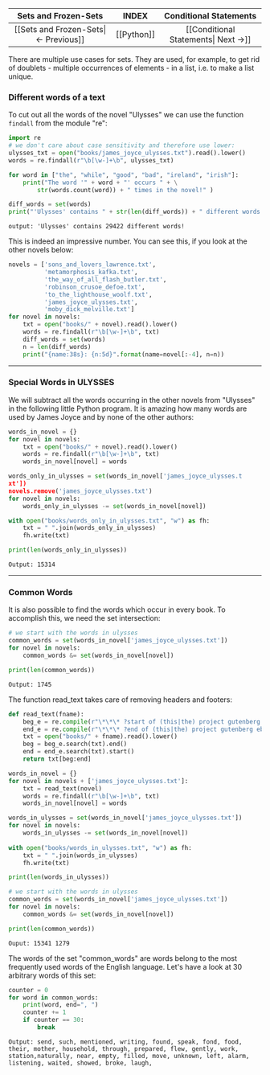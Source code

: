 
|          Sets and Frozen-Sets          |   INDEX    |             Conditional Statements              |
| :------------------------------------: | :--------: | :---------------------------------------------: |
| [[Sets and Frozen-Sets\| <- Previous]] | [[Python]] | [[Conditional Statements\| Next ->]] |

There are multiple use cases for sets. They are used, for example, to get rid of doublets - multiple occurrences of elements - in a list, i.e. to make a list unique.

### Different words of a text
To cut out all the words of the novel "Ulysses" we can use the function `findall` from the module "re":
```python
import re
# we don't care about case sensitivity and therefore use lower:
ulysses_txt = open("books/james_joyce_ulysses.txt").read().lower()
words = re.findall(r"\b[\w-]+\b", ulysses_txt)

for word in ["the", "while", "good", "bad", "ireland", "irish"]:
	print("The word '" + word + "' occurs " + \
		str(words.count(word)) + " times in the novel!" )
```

```python
diff_words = set(words)
print("'Ulysses' contains " + str(len(diff_words)) + " different words!")
```
`output: 'Ulysses' contains 29422 different words!`

This is indeed an impressive number. You can see this, if you look at the other novels below:
```python
novels = ['sons_and_lovers_lawrence.txt',
		  'metamorphosis_kafka.txt',
		  'the_way_of_all_flash_butler.txt',
		  'robinson_crusoe_defoe.txt',
		  'to_the_lighthouse_woolf.txt',
		  'james_joyce_ulysses.txt',
		  'moby_dick_melville.txt']
for novel in novels:
	txt = open("books/" + novel).read().lower()
	words = re.findall(r"\b[\w-]+\b", txt)
	diff_words = set(words)
	n = len(diff_words)
	print("{name:38s}: {n:5d}".format(name=novel[:-4], n=n))
```

---

### Special Words in ULYSSES
We will subtract all the words occurring in the other novels from "Ulysses" in the following little Python
program. It is amazing how many words are used by James Joyce and by none of the other authors:
```python
words_in_novel = {}
for novel in novels:
	txt = open("books/" + novel).read().lower()
	words = re.findall(r"\b[\w-]+\b", txt)
	words_in_novel[novel] = words

words_only_in_ulysses = set(words_in_novel['james_joyce_ulysses.t
xt'])
novels.remove('james_joyce_ulysses.txt')
for novel in novels:
	words_only_in_ulysses -= set(words_in_novel[novel])

with open("books/words_only_in_ulysses.txt", "w") as fh:
	txt = " ".join(words_only_in_ulysses)
	fh.write(txt)

print(len(words_only_in_ulysses))
```
`Output: 15314`

---

### Common Words
It is also possible to find the words which occur in every book. To accomplish this, we need the set
intersection:
```python
# we start with the words in ulysses
common_words = set(words_in_novel['james_joyce_ulysses.txt'])
for novel in novels:
	common_words &= set(words_in_novel[novel])

print(len(common_words))
```
`Output: 1745`

The function read_text takes care of removing headers and footers:
```python
def read_text(fname):
	beg_e = re.compile(r"\*\*\* ?start of (this|the) project gutenberg ebook[^*]*\*\*\*")
	end_e = re.compile(r"\*\*\* ?end of (this|the) project gutenberg ebook[^*]*\*\*\*")
	txt = open("books/" + fname).read().lower()
	beg = beg_e.search(txt).end()
	end = end_e.search(txt).start()
	return txt[beg:end]

words_in_novel = {}
for novel in novels + ['james_joyce_ulysses.txt']:
	txt = read_text(novel)
	words = re.findall(r"\b[\w-]+\b", txt)
	words_in_novel[novel] = words

words_in_ulysses = set(words_in_novel['james_joyce_ulysses.txt'])
for novel in novels:
	words_in_ulysses -= set(words_in_novel[novel])
	
with open("books/words_in_ulysses.txt", "w") as fh:
	txt = " ".join(words_in_ulysses)
	fh.write(txt)

print(len(words_in_ulysses))

# we start with the words in ulysses
common_words = set(words_in_novel['james_joyce_ulysses.txt'])
for novel in novels:
	common_words &= set(words_in_novel[novel])

print(len(common_words))
```
`Ouput: 15341 1279`

The words of the set "common_words" are words belong to the most frequently used words of the English
language. Let's have a look at 30 arbitrary words of this set:
```python
counter = 0
for word in common_words:
	print(word, end=", ")
	counter += 1
	if counter == 30:
		break
```
`Output: send, such, mentioned, writing, found, speak, fond, food, their, mother, household, through, prepared, flew, gently, work, station,naturally, near, empty, filled, move, unknown, left, alarm, listening, waited, showed, broke, laugh,`

